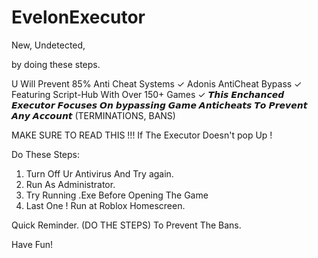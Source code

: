 # EvelonExecutor

New, Undetected,

by doing these steps.

U Will Prevent 85% Anti Cheat Systems ✓
Adonis AntiCheat Bypass ✓
Featuring Script-Hub With Over 150+ Games ✓
𝙏𝙝𝙞𝙨 𝙀𝙣𝙘𝙝𝙖𝙣𝙘𝙚𝙙 𝙀𝙭𝙚𝙘𝙪𝙩𝙤𝙧 𝙁𝙤𝙘𝙪𝙨𝙚𝙨 𝙊𝙣 𝙗𝙮𝙥𝙖𝙨𝙨𝙞𝙣𝙜 𝙂𝙖𝙢𝙚 𝘼𝙣𝙩𝙞𝙘𝙝𝙚𝙖𝙩𝙨
𝙏𝙤 𝙋𝙧𝙚𝙫𝙚𝙣𝙩 𝘼𝙣𝙮 𝘼𝙘𝙘𝙤𝙪𝙣𝙩 (TERMINATIONS, BANS)



MAKE SURE TO READ THIS !!!
If The Executor Doesn't pop Up !

Do These Steps:
1. Turn Off Ur Antivirus And Try again.
2. Run As Administrator.
3. Try Running .Exe Before Opening The Game
4. Last One ! Run at Roblox Homescreen.

Quick Reminder. (DO THE STEPS) To Prevent The Bans.

Have Fun!

